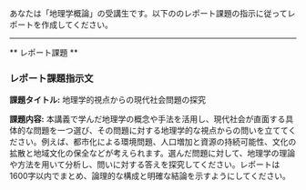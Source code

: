 あなたは「地理学概論」の受講生です。以下ののレポート課題の指示に従ってレポートを作成してください。

---------------------------------------
** レポート課題 **

### レポート課題指示文

**課題タイトル:** 地理学的視点からの現代社会問題の探究

**課題内容:** 本講義で学んだ地理学の概念や手法を活用し、現代社会が直面する具体的な問題を一つ選び、その問題に対する地理学的な視点からの問いを立ててください。例えば、都市化による環境問題、人口増加と資源の持続可能性、文化の拡散と地域文化の保全などが考えられます。選んだ問題に対して、地理学の理論や方法を用いて分析し、問いに対する答えを探究してください。レポートは1600字以内でまとめ、論理的な構成と明確な結論を示すようにしてください。